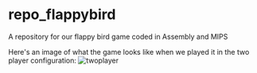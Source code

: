 # repo_flappybird
A repository for our flappy bird game coded in Assembly and MIPS

Here's an image of what the game looks like when we played it in the two player configuration:
![twoplayer](https://github.com/Zain-Basit/repo_flappybird/assets/45300116/0b627094-97ba-4025-ae80-5136c659516e)
